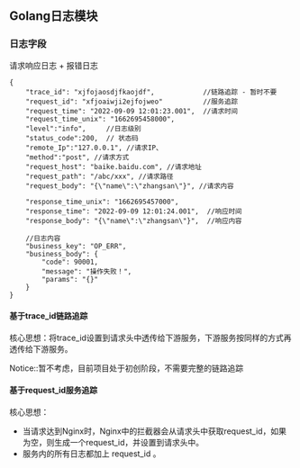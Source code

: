## Golang日志模块


### 日志字段

请求响应日志 + 报错日志
```
{
    "trace_id": "xjfojaosdjfkaojdf",            //链路追踪 - 暂时不要
    "request_id": "xfjoaiwji2ejfojweo"          //服务追踪
    "request_time": "2022-09-09 12:01:23.001",  //请求时间
    "request_time_unix": "1662695458000",
    "level":"info",     //日志级别
    "status_code":200,  // 状态码
    "remote_Ip":"127.0.0.1", //请求IP、 
    "method":"post", //请求方式
    "request_host": "baike.baidu.com", //请求地址
    "request_path": "/abc/xxx", //请求路径
    "request_body": "{\"name\":\"zhangsan\"}", //请求内容

    "response_time_unix": "1662695457000",
    "response_time": "2022-09-09 12:01:24.001",  //响应时间
    "response_body": "{\"name\":\"zhangsan\"}",  //响应内容

    //日志内容
    "business_key": "OP_ERR",
    "business_body": {
        "code": 90001,
        "message": "操作失败！",
        "params": "{}"
    }
}
```


#### 基于trace_id链路追踪

核心思想：将trace_id设置到请求头中透传给下游服务，下游服务按同样的方式再透传给下游服务。

Notice::暂不考虑，目前项目处于初创阶段，不需要完整的链路追踪

#### 基于request_id服务追踪

核心思想：
* 当请求达到Nginx时，Nginx中的拦截器会从请求头中获取request_id，如果为空，则生成一个request_id，并设置到请求头中。
* 服务内的所有日志都加上 request_id 。

